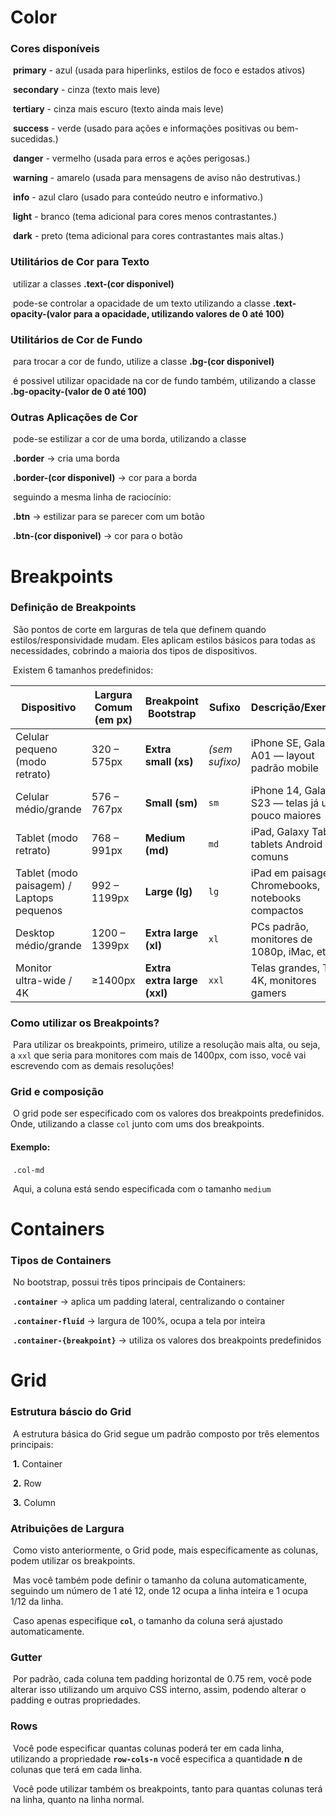  # Color

### Cores disponíveis

​	**primary** - azul (usada para hiperlinks, estilos de foco e estados ativos)

​	**secondary** - cinza (texto mais leve)

​	**tertiary** - cinza mais escuro (texto ainda mais leve)

​	**success** - verde (usado para ações e informações positivas ou bem-sucedidas.)

​	**danger** - vermelho (usada para erros e ações perigosas.)

​	**warning** - amarelo (usada para mensagens de aviso não destrutivas.)

​	**info** - azul claro (usado para conteúdo neutro e informativo.)

​	**light** - branco (tema adicional para cores menos contrastantes.)

​	**dark** - preto (tema adicional para cores contrastantes mais altas.)

### Utilitários de Cor para Texto

​	utilizar a classes **.text-(cor disponivel)**

​	pode-se controlar a opacidade de um texto utilizando a classe **.text-opacity-(valor para a opacidade, utilizando valores de 0 até 100)**

### Utilitários de Cor de Fundo

​	para trocar a cor de fundo, utilize a classe **.bg-(cor disponivel)**

​	é possivel utilizar opacidade na cor de fundo também, utilizando a classe **.bg-opacity-(valor de 0 até 100)**

### Outras Aplicações de Cor

​	pode-se estilizar a cor de uma borda, utilizando a classe 

​		**.border** -> cria uma borda

​		**.border-(cor disponivel)** -> cor para a borda

​	seguindo a mesma linha de raciocínio:

​		**.btn** -> estilizar para se parecer com um botão

​		**.btn-(cor disponivel)** -> cor para o botão



# Breakpoints 

### Definição de Breakpoints

​	São pontos de corte em larguras de tela que definem quando estilos/responsividade mudam. Eles aplicam estilos básicos para todas as necessidades, cobrindo a maioria dos tipos de dispositivos.

​	Existem 6 tamanhos predefinidos:

| Dispositivo                               | Largura Comum (em px) | Breakpoint Bootstrap        | Sufixo         | Descrição/Exemplo                                  |
| ----------------------------------------- | --------------------- | --------------------------- | -------------- | -------------------------------------------------- |
| Celular pequeno (modo retrato)            | 320 – 575px           | **Extra small (xs)**        | *(sem sufixo)* | iPhone SE, Galaxy A01 — layout padrão mobile       |
| Celular médio/grande                      | 576 – 767px           | **Small (sm)**              | `sm`           | iPhone 14, Galaxy S23 — telas já um pouco maiores  |
| Tablet (modo retrato)                     | 768 – 991px           | **Medium (md)**             | `md`           | iPad, Galaxy Tab, tablets Android comuns           |
| Tablet (modo paisagem) / Laptops pequenos | 992 – 1199px          | **Large (lg)**              | `lg`           | iPad em paisagem, Chromebooks, notebooks compactos |
| Desktop médio/grande                      | 1200 – 1399px         | **Extra large (xl)**        | `xl`           | PCs padrão, monitores de 1080p, iMac, etc.         |
| Monitor ultra-wide / 4K                   | ≥1400px               | **Extra extra large (xxl)** | `xxl`          | Telas grandes, TVs 4K, monitores gamers            |

### Como utilizar os Breakpoints?

​	Para utilizar os breakpoints, primeiro, utilize a resolução mais alta, ou seja, a `xxl` que seria para monitores com mais de 1400px, com isso, você vai escrevendo com as demais resoluções!

### Grid e composição

​	O grid pode ser especificado com os valores dos breakpoints predefinidos. Onde, utilizando a classe `col` junto com ums dos breakpoints.

#### 	Exemplo:

​		`.col-md`

​		Aqui, a coluna está sendo especificada com o tamanho `medium`

# Containers

### Tipos de Containers

​	No bootstrap, possui três tipos principais de Containers:

​		**`.container`** -> aplica um padding lateral, centralizando o container

​		**`.container-fluid`** -> largura de 100%, ocupa a tela por inteira

​		**`.container-{breakpoint}`** -> utiliza os valores dos breakpoints predefinidos

# Grid

### Estrutura báscio do Grid	

​	A estrutura básica do Grid segue um padrão composto por três elementos principais:

​		**1.** Container

​		**2.** Row

​		**3.** Column

### Atribuições de Largura

​	Como visto anteriormente, o Grid pode, mais especificamente as colunas, podem utilizar os breakpoints.

​	Mas você também pode definir o tamanho da coluna automaticamente, seguindo um número de 1 até 12, onde 12 ocupa a linha inteira e 1 ocupa 1/12 da linha.

​	Caso apenas especifique **`col`**, o tamanho da coluna será ajustado automaticamente.

### Gutter	

​	Por padrão, cada coluna tem padding horizontal de 0.75 rem, você pode alterar isso utilizando um arquivo CSS interno, assim, podendo alterar o padding e outras propriedades.

### Rows

​	Você pode especificar quantas colunas poderá ter em cada linha, utilizando a propriedade **`row-cols-n`** você especifica a quantidade **n** de colunas que terá em cada linha.

​	Você pode utilizar também os breakpoints, tanto para quantas colunas terá na linha, quanto na linha normal.

